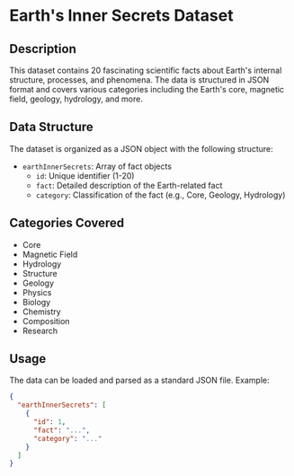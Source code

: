 # Earth's Inner Secrets Dataset

## Description
This dataset contains 20 fascinating scientific facts about Earth's internal structure, processes, and phenomena. The data is structured in JSON format and covers various categories including the Earth's core, magnetic field, geology, hydrology, and more.

## Data Structure
The dataset is organized as a JSON object with the following structure:
- `earthInnerSecrets`: Array of fact objects
  - `id`: Unique identifier (1-20)
  - `fact`: Detailed description of the Earth-related fact
  - `category`: Classification of the fact (e.g., Core, Geology, Hydrology)

## Categories Covered
- Core
- Magnetic Field
- Hydrology
- Structure
- Geology
- Physics
- Biology
- Chemistry
- Composition
- Research

## Usage
The data can be loaded and parsed as a standard JSON file. Example:
```json
{
  "earthInnerSecrets": [
    {
      "id": 1,
      "fact": "...",
      "category": "..."
    }
  ]
}

